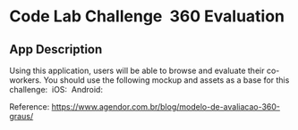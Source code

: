 # Code Lab Challenge ­ 360 Evaluation

## App Description

Using this application, users will be able to browse and evaluate their co-workers.
You should use the following mockup and assets as a base for this challenge:
­ iOS: 
­ Android: 

Reference: https://www.agendor.com.br/blog/modelo-de-avaliacao-360-graus/
